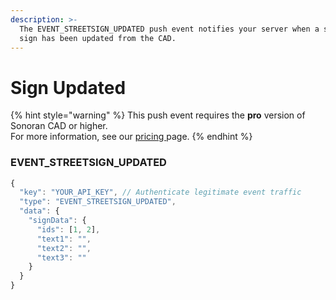 ```yaml
---
description: >-
  The EVENT_STREETSIGN_UPDATED push event notifies your server when a street
  sign has been updated from the CAD.
---
```


# Sign Updated

{% hint style="warning" %}
This push event requires the **pro** version of Sonoran CAD or higher.  
For more information, see our [pricing ](../../../pricing/faq/)page.
{% endhint %}

### EVENT\_STREETSIGN\_UPDATED

```javascript
{
  "key": "YOUR_API_KEY", // Authenticate legitimate event traffic
  "type": "EVENT_STREETSIGN_UPDATED",
  "data": {
    "signData": {
      "ids": [1, 2],
      "text1": "",
      "text2": "",
      "text3": ""
    }
  }
}
```

